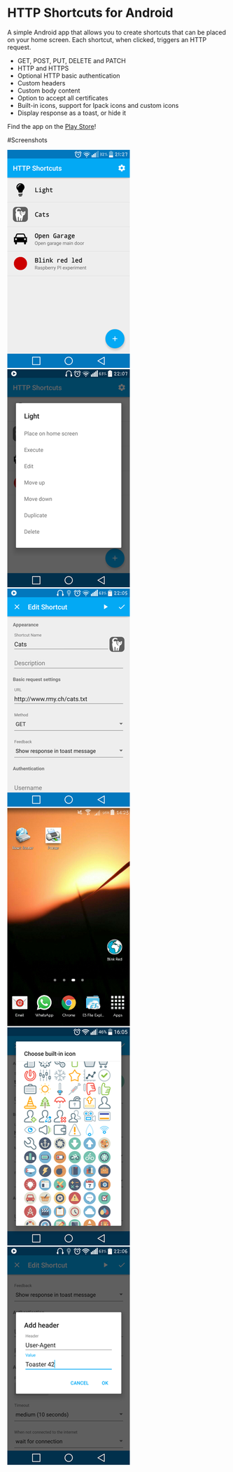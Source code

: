 # HTTP Shortcuts for Android

A simple Android app that allows you to create shortcuts that can be placed on your home screen. Each shortcut, when clicked, triggers an HTTP request.

- GET, POST, PUT, DELETE and PATCH
- HTTP and HTTPS
- Optional HTTP basic authentication
- Custom headers
- Custom body content
- Option to accept all certificates
- Built-in icons, support for Ipack icons and custom icons
- Display response as a toast, or hide it

Find the app on the [Play Store](https://play.google.com/store/apps/details?id=ch.rmy.android.http_shortcuts)!

#Screenshots

![Image](/Screenshots/main_screen_small.png)
![Image](/Screenshots/shortcut_options_small.png)
![Image](/Screenshots/editor_small.png)
![Image](/Screenshots/home_screen_with_shortcuts_small.png)
![Image](/Screenshots/icons_small.png)
![Image](/Screenshots/headers_small.png)



